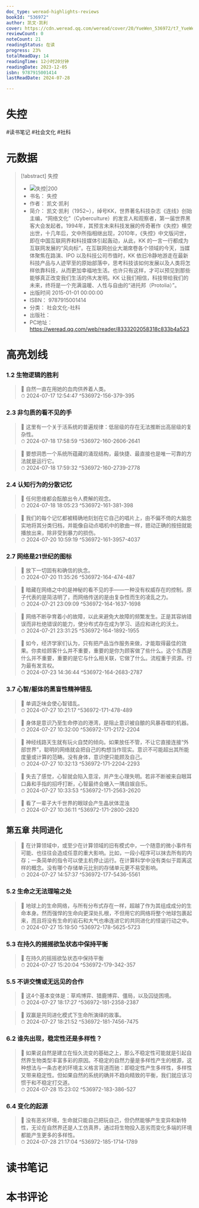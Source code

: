 ```yaml
---
doc_type: weread-highlights-reviews
bookId: "536972"
author: 凯文·凯利
cover: https://cdn.weread.qq.com/weread/cover/20/YueWen_536972/t7_YueWen_536972.jpg
reviewCount: 0
noteCount: 21
readingStatus: 在读
progress: 23%
totalReadDay: 14
readingTime: 12小时20分钟
readingDate: 2023-12-05
isbn: 9787915001414
lastReadDate: 2024-07-28

---
```


# 失控


#读书笔记 #社会文化 #社科

# 元数据
> [!abstract] 失控
> - ![ 失控|200](https://cdn.weread.qq.com/weread/cover/20/YueWen_536972/t7_YueWen_536972.jpg)
> - 书名： 失控
> - 作者： 凯文·凯利
> - 简介： 凯文·凯利（1952~），绰号KK，世界著名科技杂志《连线》创始主编，“网络文化”（Cyberculture）的发言人和观察者，第一届世界黑客大会发起者。1994年，其预言未来科技发展的传奇著作《失控》横空出世，十几年后，文中所指相继出现，2010年，《失控》中文版问世，即在中国互联网界和科技媒体引起轰动，从此，KK 的一言一行都成为互联网发展的“风向标”。在互联网创业大潮席卷各个领域的今天，当媒体聚焦在路演、IPO 以及科技公司市值时，KK 依旧冷静地游走在最新科技产品与人迹罕至的原始部落中，思考科技该如何发展以及人类将怎样依靠科技，从而更加幸福地生活。也许只有这样，才可以预见到那些能够真正改变我们生活的伟大发明。KK 让我们相信，科技带给我们的未来，终将是一个充满温暖、人性与自由的“进托邦（Protolia）”。
> - 出版时间 2015-01-01 00:00:00
> - ISBN： 9787915001414
> - 分类： 社会文化-社科
> - 出版社： 
> - PC地址：https://weread.qq.com/web/reader/8333202058318c833b4a523

# 高亮划线


### 1.2 生物逻辑的胜利

> 📌 自然一直在用她的血肉供养着人类。  
> ⏱ 2024-07-17 12:54:47 ^536972-156-379-395

### 2.3 非匀质的看不见的手

> 📌 这里有一个关于活系统的普遍规律：低层级的存在无法推断出高层级的复杂性。  
> ⏱ 2024-07-18 17:58:59 ^536972-160-2606-2641

> 📌 要想洞悉一个系统所蕴藏的涌现结构，最快捷、最直接也是唯一可靠的方法就是运行它。  
> ⏱ 2024-07-18 17:59:32 ^536972-160-2739-2778

### 2.4 认知行为的分散记忆

> 📌 任何思维都会酝酿出令人费解的观念。  
> ⏱ 2024-07-18 18:05:23 ^536972-161-381-398

> 📌 我们的每个记忆都被精确地刻划在它自己的唱片上，由不偏不倚的大脑忠实地将其分类归档，并能像自动点唱机中的歌曲一样，摁动正确的按扭就能播放出来，除非受到暴力的损伤。  
> ⏱ 2024-07-20 10:59:19 ^536972-161-3957-4037

### 2.7 网络是21世纪的图标

> 📌 放下一切固有和确信的执念。  
> ⏱ 2024-07-20 11:35:26 ^536972-164-474-487

> 📌 暗藏在网络之中的是神秘的看不见的手——一种没有权威存在的控制。原子代表的是简洁明了，而网络传送的是由复杂性而生的凌乱之力。  
> ⏱ 2024-07-21 23:09:09 ^536972-164-1637-1698

> 📌 网络不断孕育着小的故障，以此来避免大故障的频繁发生。正是其容纳错误而非杜绝错误的能力，使分布式存在成为学习、适应和进化的沃土。  
> ⏱ 2024-07-21 23:31:25 ^536972-164-1892-1955

> 📌 如今，经济学家们认为，只有把产品当作服务来做，才能取得最佳的效果。你卖给顾客什么并不重要，重要的是你为顾客做了些什么。这个东西是什么并不重要，重要的是它与什么相关联，它做了什么。流程重于资源。行为最有发言权。  
> ⏱ 2024-07-23 14:36:44 ^536972-164-2683-2787

### 3.7 心智/躯体的黑盲性精神错乱

> 📌 单调乏味会使心智错乱。  
> ⏱ 2024-07-27 10:21:17 ^536972-171-478-489

> 📌 身体是意识乃至生命停泊的港湾，是阻止意识被自酿的风暴吞噬的机器。  
> ⏱ 2024-07-27 10:32:00 ^536972-171-2172-2204

> 📌 神经线路天生就有玩火自焚的倾向。如果放任不管，不让它直接连接“外部世界”，聪明的网络就会把自己的构想当作现实。意识不可能超出其所能度量或计算的范畴。没有身体，意识便只能顾及自己。  
> ⏱ 2024-07-27 10:32:13 ^536972-171-2204-2293

> 📌 失去了感觉，心智就会陷入意淫，并产生心理失明。若非不断被来自眼耳口鼻和手指的招呼打断，心智最终会蜷入一隅自娱自乐。  
> ⏱ 2024-07-27 10:33:53 ^536972-171-2563-2620

> 📌 看了一辈子大千世界的眼球会产生晶状体混浊  
> ⏱ 2024-07-27 10:36:11 ^536972-171-2800-2820

## 第五章 共同进化

> 📌 在计算领域中，或至少在计算领域的旧有模式中，一个随意的微小事件有可能、也往往会造成任意的重大影响。比如，一段小程序可以抹去所有的内存；一条简单的指令可以使主机停止运行。在计算科学中没有类似于距离这样的概念。没有哪个存储单元比别的存储单元更不易受影响。  
> ⏱ 2024-07-27 14:57:37 ^536972-177-5436-5561

### 5.2 生命之无法理喻之处

> 📌 地球上的生命网络，与所有分布式存在一样，超越了作为其组成成分的生命本身。然而强悍的生命向更深处扎根，不但用它的网络将整个地球包裹起来，而且将没有生命的岩石和大气也串连进它的共同进化的怪诞行动之中。  
> ⏱ 2024-07-27 15:19:50 ^536972-178-5625-5723

### 5.3 在持久的摇摇欲坠状态中保持平衡

> 📌 在持久的摇摇欲坠状态中保持平衡  
> ⏱ 2024-07-27 15:20:04 ^536972-179-342-357

### 5.5 不讲交情或无远见的合作

> 📌 这4个基本变体是：草鸡博弈、猎鹿博弈、僵局，以及囚徒困境。  
> ⏱ 2024-07-27 18:17:27 ^536972-181-2358-2387

> 📌 双赢是共同进化模式下生命所演绎的故事。  
> ⏱ 2024-07-27 18:21:52 ^536972-181-7456-7475

### 6.2 谁先出现，稳定性还是多样性？

> 📌 如果说自然是建立在恒久流变的基础之上，那么不稳定性可能就是引起自然界生物类型丰富多彩的原因。不稳定的自然力量是多样性产生的根源，这种想法与一条古老的环境主义格言背道而驰：即稳定性产生多样性，多样性又带来稳定性。但如果自然的系统的确并不趋向精致的平衡，我们就应该习惯于和不稳定打交道。  
> ⏱ 2024-07-28 15:23:02 ^536972-183-386-527

### 6.4 变化的起源

> 📌 没有恶劣环境，生命就只能自己把玩自己，但仍然能够产生变异和新特性，无论在自然界还是人工仿真界，通过将生物投入恶劣而变化多端的环境都能产生更多的多样性。  
> ⏱ 2024-07-28 21:17:04 ^536972-185-1714-1789



# 读书笔记




# 本书评论

